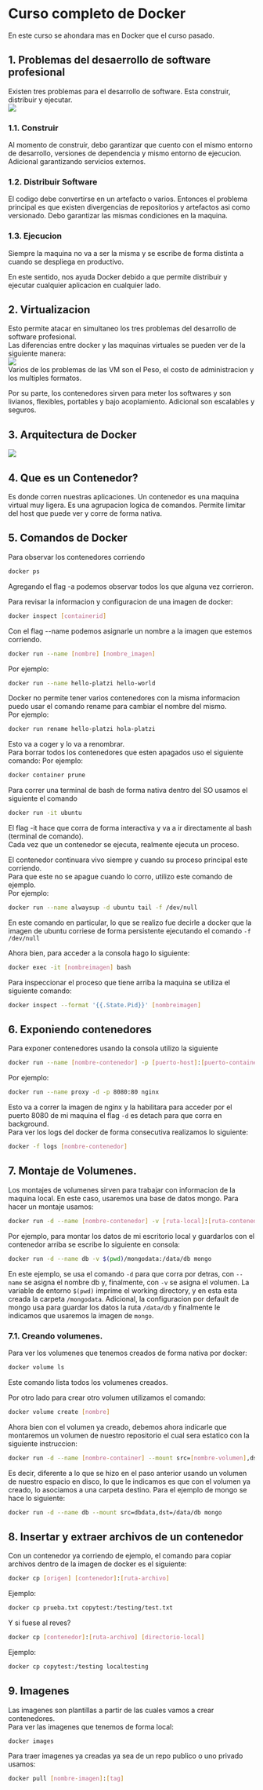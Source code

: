 # Curso completo de Docker  
En este curso se ahondara mas en Docker que el curso pasado.
## 1. Problemas del desaerrollo de software profesional  
Existen tres problemas para el desarrollo de software. Esta construir, distribuir y ejecutar.  
![](./images/DOCKC1.png)  

### 1.1. Construir
Al momento de construir, debo garantizar que cuento con el mismo entorno de desarrollo, versiones de dependencia y mismo entorno de ejecucion. Adicional garantizando servicios externos.  
### 1.2. Distribuir Software  
El codigo debe convertirse en un artefacto o varios. Entonces el problema principal es que existen divergencias de repositorios y artefactos asi como versionado. Debo garantizar las mismas condiciones en la maquina.  
### 1.3. Ejecucion  
Siempre la maquina no va a ser la misma y se escribe de forma distinta a cuando se despliega en productivo.  
  
En este sentido, nos ayuda Docker debido a que permite distribuir y ejecutar cualquier aplicacion en cualquier lado.  
  
## 2. Virtualizacion  
Esto permite atacar en simultaneo los tres problemas del desarrollo de software profesional.  
Las diferencias entre docker y las maquinas virtuales se pueden ver de la siguiente manera:  
![](./images/DOCKC2.png)  
Varios de los problemas de las VM son el Peso, el costo de administracion y los multiples formatos.  
  
Por su parte, los contenedores sirven para meter los softwares y son livianos, flexibles, portables y bajo acoplamiento. Adicional son escalables y seguros.  
## 3. Arquitectura de Docker  
![](./images/DOCKC3.png)  
  
## 4. Que es un Contenedor?  
Es donde corren nuestras aplicaciones. Un contenedor es una maquina virtual muy ligera. Es una agrupacion logica de comandos. Permite limitar del host que puede ver y corre de forma nativa.  
## 5.  Comandos de Docker  
Para observar los contenedores corriendo
```bash
docker ps
```  
Agregando el flag -a podemos observar todos los que alguna vez corrieron.  
  
Para revisar la informacion y configuracion de una imagen de docker:  
```bash
docker inspect [containerid]
```  
Con el flag --name podemos asignarle un nombre a la imagen que estemos corriendo.  
```bash
docker run --name [nombre] [nombre_imagen]
```  
Por ejemplo:  
```bash
docker run --name hello-platzi hello-world
```  
  
Docker no permite tener varios contenedores con la misma informacion puedo usar el comando rename para cambiar el nombre del mismo.  
Por ejemplo:  
```bash
docker run rename hello-platzi hola-platzi
```  
Esto va a coger y lo va a renombrar.  
Para borrar todos los contenedores que esten apagados uso el siguiente comando:
Por ejemplo:  
```bash
docker container prune
```  
Para correr una terminal de bash de forma nativa dentro del SO usamos el siguiente el comando  
```bash
docker run -it ubuntu
```  
El flag -it hace que corra de forma interactiva y va a ir directamente al bash (terminal de comando).  
Cada vez que un contenedor se ejecuta, realmente ejecuta un proceso.  
  
El contenedor continuara vivo siempre y cuando su proceso principal este corriendo.  
Para que este no se apague cuando lo corro, utilizo este comando de ejemplo.  
Por ejemplo:  
```bash
docker run --name alwaysup -d ubuntu tail -f /dev/null
```  
En este comando en particular, lo que se realizo fue decirle a docker que la imagen de ubuntu corriese de forma persistente ejecutando el comando `-f /dev/null` 

Ahora bien, para acceder a la consola hago lo siguiente:  
```bash
docker exec -it [nombreimagen] bash
```  
Para inspeccionar el proceso que tiene arriba la maquina se utiliza el siguiente comando:  
```bash
docker inspect --format '{{.State.Pid}}' [nombreimagen]
```  
## 6. Exponiendo contenedores  
Para exponer contenedores usando la consola utilizo la siguiente
```bash
docker run --name [nombre-contenedor] -p [puerto-host]:[puerto-container] [imagen]
``` 
Por ejemplo: 
```bash
docker run --name proxy -d -p 8080:80 nginx
``` 
Esto va a correr la imagen de nginx y la habilitara para acceder por el puerto 8080 de mi maquina el flag `-d` es detach para que corra en background.  
Para ver los logs del docker de forma consecutiva realizamos lo siguiente:  
```bash
docker -f logs [nombre-contenedor]
```  
## 7. Montaje de Volumenes. 
Los montajes de volumenes sirven para trabajar con informacion de la maquina local. En este caso, usaremos una base de datos mongo. Para hacer un montaje usamos:  
```bash
docker run -d --name [nombre-contenedor] -v [ruta-local]:[ruta-contenedor] [nombre-imagen]
```  
Por ejemplo, para montar los datos de mi escritorio local y guardarlos con el contenedor arriba se escribe lo siguiente en consola:  
```bash
docker run -d --name db -v $(pwd)/mongodata:/data/db mongo
```  
En este ejemplo, se usa el comando `-d` para que corra por detras, con `--name` se asigna el nombre db y, finalmente, con `-v` se asigna el volumen. La variable de entorno `$(pwd)` imprime el working directory, y en esta esta creada la carpeta `/mongodata`. Adicional, la configuracion por default de mongo usa para guardar los datos la ruta `/data/db` y finalmente le indicamos que usaremos la imagen de `mongo`.  
  
### 7.1. Creando volumenes.
Para ver los volumenes que tenemos creados de forma nativa por docker:  
```bash
docker volume ls
```  
Este comando lista todos los volumenes creados.  
  
Por otro lado para crear otro volumen utilizamos el comando:
```bash
docker volume create [nombre]
```  
  
Ahora bien con el volumen ya creado, debemos ahora indicarle que montaremos un volumen de nuestro repositorio el cual sera estatico con la siguiente instruccion:  
```bash
docker run -d --name [nombre-container] --mount src=[nombre-volumen],dst=[carpeta-destino] [nombre-imagen]
```  
Es decir, diferente a lo que se hizo en el paso anterior usando un volumen de nuestro espacio en disco, lo que le indicamos es que con el volumen ya creado, lo asociamos a una carpeta destino. Para el ejemplo de mongo se hace lo siguiente:  
```bash
docker run -d --name db --mount src=dbdata,dst=/data/db mongo
```  
## 8. Insertar y extraer archivos de un contenedor  
Con un contenedor ya corriendo de ejemplo, el comando para copiar archivos dentro de la imagen de docker es el siguiente:  
```bash
docker cp [origen] [contenedor]:[ruta-archivo]
```  
Ejemplo:  
```bash
docker cp prueba.txt copytest:/testing/test.txt
```  
Y si fuese al reves?  
```bash
docker cp [contenedor]:[ruta-archivo] [directorio-local]
```  
Ejemplo:  
```bash
docker cp copytest:/testing localtesting
```  
## 9. Imagenes
Las imagenes son plantillas a partir de las cuales vamos a crear contenedores.  
Para ver las imagenes que tenemos de forma local:  
```bash
docker images
```  
Para traer imagenes ya creadas ya sea de un repo publico o uno privado usamos:  
```bash
docker pull [nombre-imagen]:[tag]
```